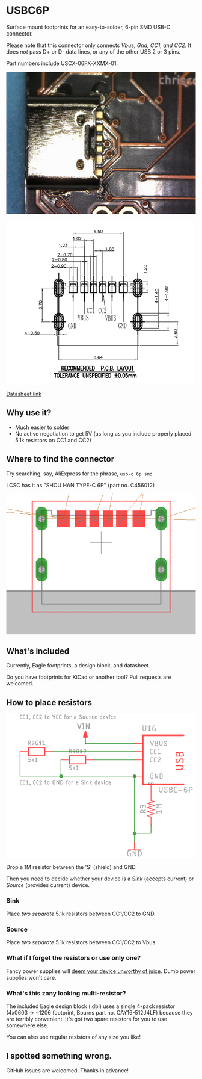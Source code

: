 # USBC6P
Surface mount footprints for an easy-to-solder, 6-pin SMD USB-C connector. 

Please note that this connector only connects *Vbus, Gnd, CC1, and CC2*. It does *not* pass D+ or D- data lines, or any of the other USB 2 or 3 pins.

Part numbers include USCX-06FX-XXMX-01.

![Preview image of USB-C 6P connector](Images/after-reflow.jpg?1) 

![Datasheet diagram of USB-C 6P connector](Images/datasheet-footprint.png)

[Datasheet link](Datasheets/USCX-06FX-XXMX-01.pdf)


## Why use it?

- Much easier to solder
- No active negotiation to get 5V (as long as you include properly placed 5.1k resistors on CC1 and CC2)

## Where to find the connector

Try searching, say, AliExpress for the phrase, `usb-c 6p smd`

LCSC has it as "SHOU HAN TYPE-C 6P" (part no. C456012)

![Eagle footprint diagram of USB-C 6P connector](Images/footprint.png)


## What's included

Currently, Eagle footprints, a design block, and datasheet.

Do you have footprints for KiCad or another tool? Pull requests are welcomed.

## How to place resistors

![Eagle schematic view of USB-C 6P along with support resistors](Images/design-block.png)

Drop a 1M resistor between the 'S' (shield) and GND.

Then you need to decide whether your device is a *Sink* (accepts current) or *Source* (provides current) device. 

### Sink

Place *two separate* 5.1k resistors between CC1/CC2 to GND.

### Source

Place *two separate* 5.1k resistors between CC1/CC2 to Vbus.

### What if I forget the resistors or use only one?

Fancy power supplies will [deem your device unworthy of juice](https://hackaday.com/2019/07/16/exploring-the-raspberry-pi-4-usb-c-issue-in-depth/). Dumb power supplies won't care. 

### What's this zany looking multi-resistor?

The included Eagle design block (.dbl) uses a single 4-pack resistor (4x0603 -> ~1206 footprint, Bourns part no. CAY16-512J4LF) because they are terribly convenient. It's got two spare resistors for you to use somewhere else. 

You can also use regular resistors of any size you like!

## I spotted something wrong.

GitHub issues are welcomed. Thanks in advance!